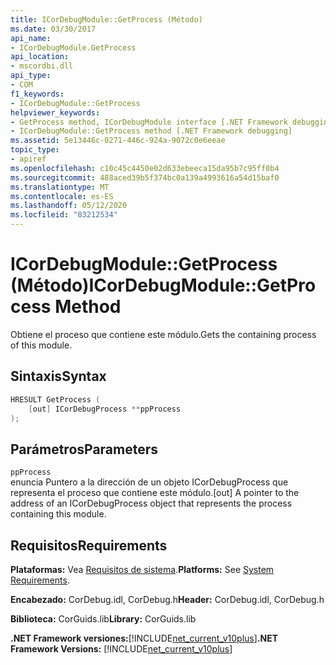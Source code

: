 ```yaml
---
title: ICorDebugModule::GetProcess (Método)
ms.date: 03/30/2017
api_name:
- ICorDebugModule.GetProcess
api_location:
- mscordbi.dll
api_type:
- COM
f1_keywords:
- ICorDebugModule::GetProcess
helpviewer_keywords:
- GetProcess method, ICorDebugModule interface [.NET Framework debugging]
- ICorDebugModule::GetProcess method [.NET Framework debugging]
ms.assetid: 5e13446c-0271-446c-924a-9072c0e6eeae
topic_type:
- apiref
ms.openlocfilehash: c10c45c4450e02d633ebeeca15da95b7c95ff0b4
ms.sourcegitcommit: 488aced39b5f374bc0a139a4993616a54d15baf0
ms.translationtype: MT
ms.contentlocale: es-ES
ms.lasthandoff: 05/12/2020
ms.locfileid: "83212534"
---
```

# <a name="icordebugmodulegetprocess-method"></a><span data-ttu-id="f1cd3-102">ICorDebugModule::GetProcess (Método)</span><span class="sxs-lookup"><span data-stu-id="f1cd3-102">ICorDebugModule::GetProcess Method</span></span>
<span data-ttu-id="f1cd3-103">Obtiene el proceso que contiene este módulo.</span><span class="sxs-lookup"><span data-stu-id="f1cd3-103">Gets the containing process of this module.</span></span>  
  
## <a name="syntax"></a><span data-ttu-id="f1cd3-104">Sintaxis</span><span class="sxs-lookup"><span data-stu-id="f1cd3-104">Syntax</span></span>  
  
```cpp  
HRESULT GetProcess (  
    [out] ICorDebugProcess **ppProcess  
);  
```  
  
## <a name="parameters"></a><span data-ttu-id="f1cd3-105">Parámetros</span><span class="sxs-lookup"><span data-stu-id="f1cd3-105">Parameters</span></span>  
 `ppProcess`  
 <span data-ttu-id="f1cd3-106">enuncia Puntero a la dirección de un objeto ICorDebugProcess que representa el proceso que contiene este módulo.</span><span class="sxs-lookup"><span data-stu-id="f1cd3-106">[out] A pointer to the address of an ICorDebugProcess object that represents the process containing this module.</span></span>  
  
## <a name="requirements"></a><span data-ttu-id="f1cd3-107">Requisitos</span><span class="sxs-lookup"><span data-stu-id="f1cd3-107">Requirements</span></span>  
 <span data-ttu-id="f1cd3-108">**Plataformas:** Vea [Requisitos de sistema](../../get-started/system-requirements.md).</span><span class="sxs-lookup"><span data-stu-id="f1cd3-108">**Platforms:** See [System Requirements](../../get-started/system-requirements.md).</span></span>  
  
 <span data-ttu-id="f1cd3-109">**Encabezado:** CorDebug.idl, CorDebug.h</span><span class="sxs-lookup"><span data-stu-id="f1cd3-109">**Header:** CorDebug.idl, CorDebug.h</span></span>  
  
 <span data-ttu-id="f1cd3-110">**Biblioteca:** CorGuids.lib</span><span class="sxs-lookup"><span data-stu-id="f1cd3-110">**Library:** CorGuids.lib</span></span>  
  
 <span data-ttu-id="f1cd3-111">**.NET Framework versiones:**[!INCLUDE[net_current_v10plus](../../../../includes/net-current-v10plus-md.md)]</span><span class="sxs-lookup"><span data-stu-id="f1cd3-111">**.NET Framework Versions:** [!INCLUDE[net_current_v10plus](../../../../includes/net-current-v10plus-md.md)]</span></span>
